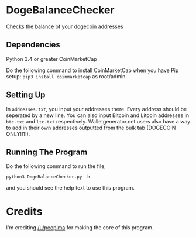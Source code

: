 # DogeBalanceChecker
Checks the balance of your dogecoin addresses

## Dependencies

Python 3.4 or greater
CoinMarketCap

Do the following command to install CoinMarketCap when you have Pip setup:
`pip3 install coinmarketcap` as root/admin

## Setting Up

In `addresses.txt`, you input your addresses there. Every address should be seperated by a new line.
You can also input Bitcoin and Litcoin addresses in `btc.txt` and `ltc.txt` respectively. Walletgenerator.net users also have a way to add in their own addresses outputted from the bulk tab (DOGECOIN ONLY!!1!).

## Running The Program

Do the following command to run the file,

`python3 DogeBalanceChecker.py -h`

and you should see the help text to use this program.

# Credits

I'm crediting [/u/peoplma](https://reddit.com/user/peoplma) for making the core of this program.
